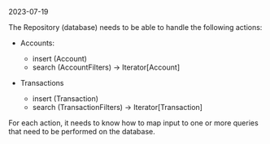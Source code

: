 2023-07-19

The Repository (database) needs to be able to handle the following actions:

- Accounts:

  - insert (Account)
  - search (AccountFilters) -> Iterator[Account]

- Transactions
  - insert (Transaction)
  - search (TransactionFilters) -> Iterator[Transaction]

For each action, it needs to know how to map input to one or more queries that need to be performed on the database.
